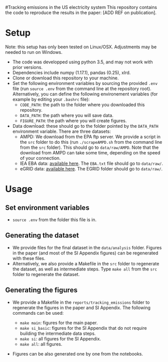 #Tracking emissions in the US electricity system
This repository contains the code to reproduce the results in the paper: [ADD REF on publication].

# Setup
Note: this setup has only been tested on Linux/OSX. Adjustments may be needed to run on Windows.
* The code was developped using python 3.5, and may not work with prior versions.
* Dependencies include numpy (1.17.1), pandas (0.25), xlrd.
* Clone or download this repository to your machine.
* Set the following environment variables by sourcing the provided `.env` file (run `source .env` from the command line at the repository root). Alternatively, you can define the following environement variables (for example by editing your `.bashrc` file):
    * `CODE_PATH`: the path to the folder where you downloaded this repository.
    * `DATA_PATH`: the path where you will save data.
    * `FIGURE_PATH`: the path where you will create figures.
* Data download: these should go to the folder pointed by the `DATA_PATH` environment variable. There are three datasets:
    * AMPD: We download from the EPA ftp server. We provide a script in the `src` folder to do this (run `./scrapeAMPD.sh` from the command line from the `src` folder). This should go to `data/raw/AMPD`. Note that the download from AMPD can take some time, depending on the speed of your connection.
    * IEA EBA data: [available here](https://www.eia.gov/opendata/bulkfiles.php). The `EBA.txt` file should go to `data/raw/`.
    * eGRID data: [available here](https://www.epa.gov/energy/emissions-generation-resource-integrated-database-egrid). The EGRID folder should go to `data/raw/`.

# Usage
## Set environment variables
* `source .env` from the folder this file is in.

## Generating the dataset
* We provide files for the final dataset in the `data/analysis` folder. Figures in the paper (and most of the SI Appendix figures) can be regenerated with these files.
* Alternatively, we also provide a Makefile in the `src` folder to regenerate the dataset, as well as intermediate steps. Type `make all` from the `src` folder to regenerate the dataset.

## Generating the figures
* We provide a Makefile in the `reports/tracking_emissions` folder to regenerate the figures in the paper and SI Appendix. The following commands can be used:
    * `make main`: figures for the main paper.
    * `make si_basic`: figures for the SI Appendix that do not require building the intermediate data steps.
    * `make si`: all figures for the SI Appendix.
    * `make all`: all figures.

* Figures can be also generated one by one from the notebooks.
